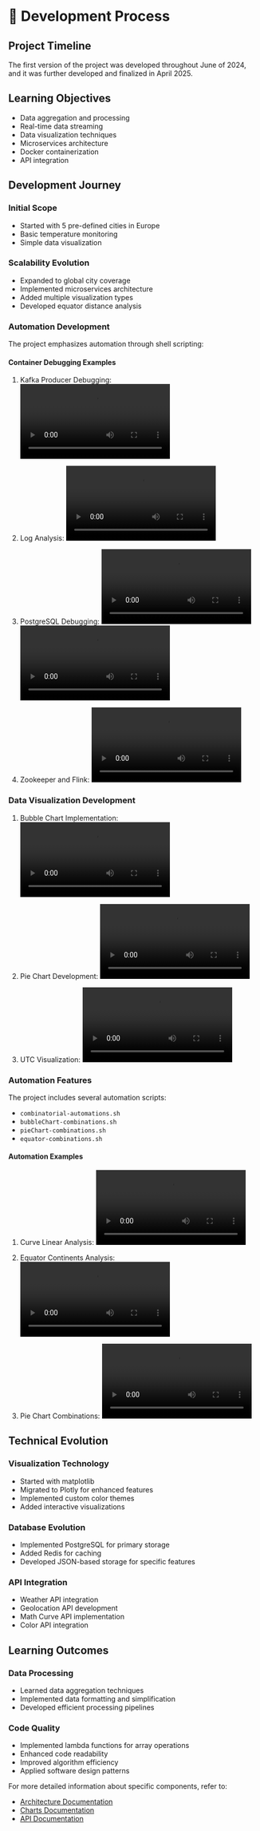 # 📝 Development Process

## Project Timeline

The first version of the project was developed throughout June of 2024, and it was further developed and finalized in April 2025.

## Learning Objectives
- Data aggregation and processing
- Real-time data streaming
- Data visualization techniques
- Microservices architecture
- Docker containerization
- API integration

## Development Journey

### Initial Scope
- Started with 5 pre-defined cities in Europe
- Basic temperature monitoring
- Simple data visualization

### Scalability Evolution
- Expanded to global city coverage
- Implemented microservices architecture
- Added multiple visualization types
- Developed equator distance analysis

### Automation Development
The project emphasizes automation through shell scripting:

#### Container Debugging Examples
1. Kafka Producer Debugging:
![3. container-debuggin-kafka](../docs/readme-videos/3.%20container-debuggin-kafka-producer-desktop-shell-terminal.mp4)

2. Log Analysis:
![3. container-debugging-logs](../docs/readme-videos/3.%20container-debugging-logs.mp4)

3. PostgreSQL Debugging:
![3. container-debugging-postgres-sql](../docs/readme-videos/3.%20container-debugging-postgres-sql-commands-real-time.mp4)
![3. container-debugging-postgres-terminal](../docs/readme-videos/3.%20container-debugging-postgres-terminal-shell-queries.mp4)

4. Zookeeper and Flink:
![3. container-debugging-zookeper-flink](../docs/readme-videos/3.%20container-debugging-zookeeper-and-flink.mp4)

### Data Visualization Development
1. Bubble Chart Implementation:
![4. data-visualization-bubble-chart](../docs/readme-videos/4.%20data-visualization-bubble-chart.mp4)

2. Pie Chart Development:
![4. data-visualization-pie-chart](../docs/readme-videos/4.%20data-visualization-pie-chart.mp4)

3. UTC Visualization:
![4. data-visualization-utc+2](../docs/readme-videos/4.%20data-visualization-utc+2.mp4)

### Automation Features
The project includes several automation scripts:
- `combinatorial-automations.sh`
- `bubbleChart-combinations.sh`
- `pieChart-combinations.sh`
- `equator-combinations.sh`

#### Automation Examples
1. Curve Linear Analysis:
![5. combination-automation-similar-curve-linear](../docs/readme-videos/5.%20combination-automation-similar-curve-linear.mp4)

2. Equator Continents Analysis:
![5. combinations-equator-continents-with-without-logaritmic](../docs/readme-videos/5.%20combinations-equator-continents-with-without-logaritmic.mp4)

3. Pie Chart Combinations:
![5. combinations-piecharts](../docs/readme-videos/5.%20combinations-piecharts.mp4)

## Technical Evolution

### Visualization Technology
- Started with matplotlib
- Migrated to Plotly for enhanced features
- Implemented custom color themes
- Added interactive visualizations

### Database Evolution
- Implemented PostgreSQL for primary storage
- Added Redis for caching
- Developed JSON-based storage for specific features

### API Integration
- Weather API integration
- Geolocation API development
- Math Curve API implementation
- Color API integration

## Learning Outcomes

### Data Processing
- Learned data aggregation techniques
- Implemented data formatting and simplification
- Developed efficient processing pipelines

### Code Quality
- Implemented lambda functions for array operations
- Enhanced code readability
- Improved algorithm efficiency
- Applied software design patterns

For more detailed information about specific components, refer to:
- [Architecture Documentation](./README-ARCHITECTURE.md)
- [Charts Documentation](./README-CHARTS.md)
- [API Documentation](./README-API.md)